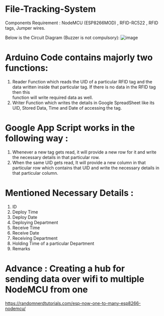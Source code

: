 # File-Tracking-System

Components Requirement : NodeMCU (ESP8266MOD) , RFID-RC522 , RFID tags, Jumper wires.

Below is the Circuit Diagram (Buzzer is not compulsory):
  ![image](https://drive.google.com/uc?export=view&id=1uW2rYJLGlRNlYZ-IXklyP4lxCPuKpk8a)
  
# Arduino Code contains majorly two functions:
   1. Reader Function which reads the UID of a particular RFID tag and the data written inside that particular tag. If there is no data in the RFID tag then this   
      function will write required data as well.
   2. Writer Function which writes the details in Google SpreadSheet like its UID, Stored Data, Time and Date of accessing the tag.

# Google App Script works in the following way : 
   1. Whenever a new tag gets read, it will provide a new row for it and write the necessary details in that particular row.
   2. When the same UID gets read, It will provide a new column in that particular row which contains that UID and write the necessary details in that particular column.


# Mentioned Necessary Details :
   1. ID
   2. Deploy Time
   3. Deploy Date
   4. Deploying Department
   5. Receive Time
   6. Receive Date
   7. Receiving Department
   8. Holding Time of a particular Department
   9. Remarks

# Advance : Creating a hub for sending data over wifi to multiple NodeMCU from one 

https://randomnerdtutorials.com/esp-now-one-to-many-esp8266-nodemcu/ 
